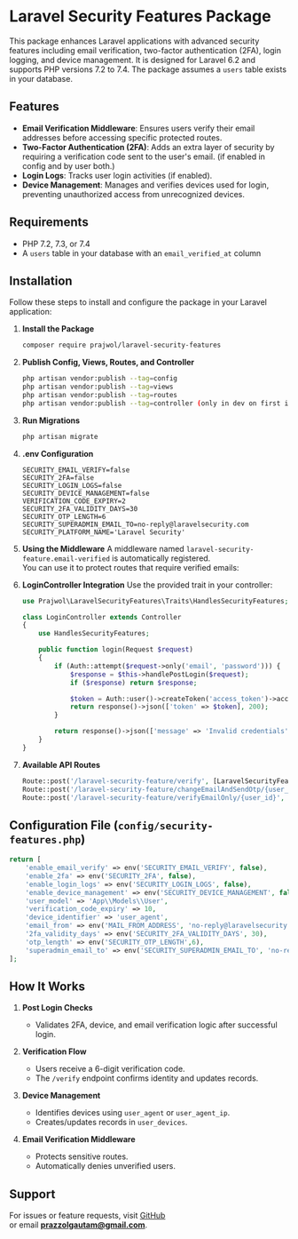 # Laravel Security Features Package

This package enhances Laravel applications with advanced security features including email verification, two-factor authentication (2FA), login logging, and device management. It is designed for Laravel 6.2 and supports PHP versions 7.2 to 7.4. The package assumes a `users` table exists in your database.

## Features
- **Email Verification Middleware**: Ensures users verify their email addresses before accessing specific protected routes.
- **Two-Factor Authentication (2FA)**: Adds an extra layer of security by requiring a verification code sent to the user's email. (if enabled in config and by user both.)
- **Login Logs**: Tracks user login activities (if enabled).
- **Device Management**: Manages and verifies devices used for login, preventing unauthorized access from unrecognized devices.

## Requirements
- PHP 7.2, 7.3, or 7.4
- A `users` table in your database with an `email_verified_at` column

## Installation

Follow these steps to install and configure the package in your Laravel application:

1. **Install the Package**
   ```bash
   composer require prajwol/laravel-security-features
   ```

2. **Publish Config, Views, Routes, and Controller**
   ```bash
   php artisan vendor:publish --tag=config
   php artisan vendor:publish --tag=views
   php artisan vendor:publish --tag=routes
   php artisan vendor:publish --tag=controller (only in dev on first install)
   ```

3. **Run Migrations**
   ```bash
   php artisan migrate
   ```

4. **.env Configuration**
   ```env
   SECURITY_EMAIL_VERIFY=false
   SECURITY_2FA=false
   SECURITY_LOGIN_LOGS=false
   SECURITY_DEVICE_MANAGEMENT=false
   VERIFICATION_CODE_EXPIRY=2
   SECURITY_2FA_VALIDITY_DAYS=30
   SECURITY_OTP_LENGTH=6
   SECURITY_SUPERADMIN_EMAIL_TO=no-reply@laravelsecurity.com
   SECURITY_PLATFORM_NAME='Laravel Security'
   ```

6. **Using the Middleware**
   A middleware named `laravel-security-feature.email-verified` is automatically registered.  
   You can use it to protect routes that require verified emails:

7. **LoginController Integration**
   Use the provided trait in your controller:
   ```php
   use Prajwol\LaravelSecurityFeatures\Traits\HandlesSecurityFeatures;

   class LoginController extends Controller
   {
       use HandlesSecurityFeatures;

       public function login(Request $request)
       {
           if (Auth::attempt($request->only('email', 'password'))) {
               $response = $this->handlePostLogin($request);
               if ($response) return $response;

               $token = Auth::user()->createToken('access_token')->accessToken;
               return response()->json(['token' => $token], 200);
           }

           return response()->json(['message' => 'Invalid credentials'], 401);
       }
   }
   ```

8. **Available API Routes**
   ```php
   Route::post('/laravel-security-feature/verify', [LaravelSecurityFeatureController::class, 'verify']);
   Route::post('/laravel-security-feature/changeEmailAndSendOtp/{user_id}', [LaravelSecurityFeatureController::class, 'changeEmailAndSendOtp']);
   Route::post('/laravel-security-feature/verifyEmailOnly/{user_id}', [LaravelSecurityFeatureController::class, 'verifyEmailOnlyForUser']);
   ```

## Configuration File (`config/security-features.php`)

```php
return [
    'enable_email_verify' => env('SECURITY_EMAIL_VERIFY', false),
    'enable_2fa' => env('SECURITY_2FA', false),
    'enable_login_logs' => env('SECURITY_LOGIN_LOGS', false),
    'enable_device_management' => env('SECURITY_DEVICE_MANAGEMENT', false),
    'user_model' => 'App\\Models\\User',
    'verification_code_expiry' => 10,
    'device_identifier' => 'user_agent',
    'email_from' => env('MAIL_FROM_ADDRESS', 'no-reply@laravelsecurity.com'),
    '2fa_validity_days' => env('SECURITY_2FA_VALIDITY_DAYS', 30),
    'otp_length' => env('SECURITY_OTP_LENGTH',6),
    'superadmin_email_to' => env('SECURITY_SUPERADMIN_EMAIL_TO', 'no-reply@laravelsecurity.com'),
];
```

## How It Works

1. **Post Login Checks**
   - Validates 2FA, device, and email verification logic after successful login.

2. **Verification Flow**
   - Users receive a 6-digit verification code.
   - The `/verify` endpoint confirms identity and updates records.

3. **Device Management**
   - Identifies devices using `user_agent` or `user_agent_ip`.
   - Creates/updates records in `user_devices`.

4. **Email Verification Middleware**
   - Protects sensitive routes.
   - Automatically denies unverified users.

## Support
For issues or feature requests, visit [GitHub](https://github.com/prazzolgautam62/laravel-security-features)  
or email **prazzolgautam@gmail.com**.
